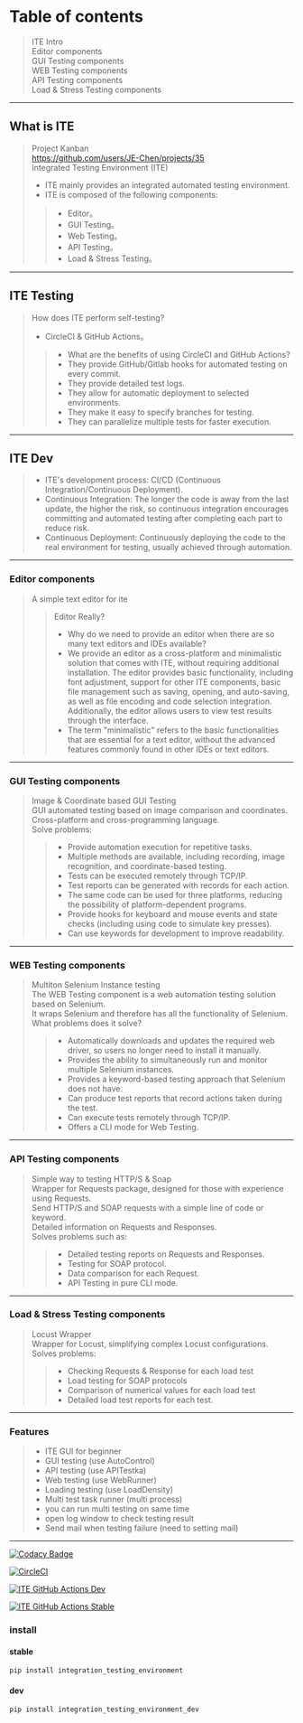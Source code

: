 # Table of contents 
> ITE Intro \
> Editor components \
> GUI Testing components \
> WEB Testing components \
> API Testing components \
> Load & Stress Testing components
---
## What is ITE
> Project Kanban \
> https://github.com/users/JE-Chen/projects/35 \
> Integrated Testing Environment (ITE) 
> * ITE mainly provides an integrated automated testing environment. 
> * ITE is composed of the following components: 
>> * Editor。
>> * GUI Testing。
>> * Web Testing。
>> * API Testing。
>> * Load & Stress Testing。
---
## ITE Testing

> How does ITE perform self-testing?
> * CircleCI & GitHub Actions。
>> * What are the benefits of using CircleCI and GitHub Actions?
>> * They provide GitHub/Gitlab hooks for automated testing on every commit.
>> * They provide detailed test logs.
>> * They allow for automatic deployment to selected environments.
>> * They make it easy to specify branches for testing.
>> * They can parallelize multiple tests for faster execution.
---
## ITE Dev
> * ITE's development process: CI/CD (Continuous Integration/Continuous Deployment).
> * Continuous Integration: The longer the code is away from the last update, the higher the risk, so continuous integration encourages committing and automated testing after completing each part to reduce risk.
> * Continuous Deployment: Continuously deploying the code to the real environment for testing, usually achieved through automation.
---
### Editor components
> A simple text editor for ite 
>> Editor Really?
>> * Why do we need to provide an editor when there are so many text editors and IDEs available?
>> * We provide an editor as a cross-platform and minimalistic solution that comes with ITE, without requiring additional installation. The editor provides basic functionality, including font adjustment, support for other ITE components, basic file management such as saving, opening, and auto-saving, as well as file encoding and code selection integration. Additionally, the editor allows users to view test results through the interface.
>> * The term "minimalistic" refers to the basic functionalities that are essential for a text editor, without the advanced features commonly found in other IDEs or text editors.
---
### GUI Testing components
> Image & Coordinate based GUI Testing \
> GUI automated testing based on image comparison and coordinates. \
> Cross-platform and cross-programming language.\
> Solve problems:
>> * Provide automation execution for repetitive tasks.
>> * Multiple methods are available, including recording, image recognition, and coordinate-based testing.
>> * Tests can be executed remotely through TCP/IP.
>> * Test reports can be generated with records for each action.
>> * The same code can be used for three platforms, reducing the possibility of platform-dependent programs.
>> * Provide hooks for keyboard and mouse events and state checks (including using code to simulate key presses).
>> * Can use keywords for development to improve readability.
---
### WEB Testing components
> Multiton Selenium Instance testing \
> The WEB Testing component is a web automation testing solution based on Selenium. \
> It wraps Selenium and therefore has all the functionality of Selenium. \
> What problems does it solve? 
>> * Automatically downloads and updates the required web driver, so users no longer need to install it manually.
>> * Provides the ability to simultaneously run and monitor multiple Selenium instances.
>> * Provides a keyword-based testing approach that Selenium does not have.
>> * Can produce test reports that record actions taken during the test.
>> * Can execute tests remotely through TCP/IP.
>> * Offers a CLI mode for Web Testing.
---
### API Testing components
> Simple way to testing HTTP/S & Soap \
> Wrapper for Requests package, designed for those with experience using Requests. \
> Send HTTP/S and SOAP requests with a simple line of code or keyword. \
> Detailed information on Requests and Responses. \
> Solves problems such as:
>> * Detailed testing reports on Requests and Responses.
>> * Testing for SOAP protocol.
>> * Data comparison for each Request.
>> * API Testing in pure CLI mode.
---
### Load & Stress Testing components
> Locust Wrapper \
> Wrapper for Locust, simplifying complex Locust configurations. \
> Solves problems:
>> * Checking Requests & Response for each load test
>> * Load testing for SOAP protocols
>> * Comparison of numerical values for each load test
>> * Detailed load test reports for each test.
---

### Features

> * ITE GUI for beginner
> * GUI testing (use AutoControl)
> * API testing (use APITestka)
> * Web testing (use WebRunner)
> * Loading testing (use LoadDensity)
> * Multi test task runner (multi process)
> * you can run multi testing on same time
> * open log window to check testing result
> * Send mail when testing failure (need to setting mail)

---

[![Codacy Badge](https://app.codacy.com/project/badge/Grade/b7d32ed8600b4bd2a2f3e960f46f2ad0)](https://www.codacy.com/gh/JE-Chen/Integration-testing-environment/dashboard?utm_source=github.com&amp;utm_medium=referral&amp;utm_content=JE-Chen/Integration-testing-environment&amp;utm_campaign=Badge_Grade)

[![CircleCI](https://dl.circleci.com/status-badge/img/gh/JE-Chen/Integration-testing-environment/tree/main.svg?style=svg)](https://dl.circleci.com/status-badge/redirect/gh/JE-Chen/Integration-testing-environment/tree/main)

[![ITE GitHub Actions Dev](https://github.com/JE-Chen/Integration-testing-environment/actions/workflows/ITE-github-actions_dev.yml/badge.svg)](https://github.com/JE-Chen/Integration-testing-environment/actions/workflows/ITE-github-actions_dev.yml)

[![ITE GitHub Actions Stable](https://github.com/JE-Chen/Integration-testing-environment/actions/workflows/ITE-github-actions_stable.yml/badge.svg)](https://github.com/JE-Chen/Integration-testing-environment/actions/workflows/ITE-github-actions_stable.yml)

### install

#### stable

```commandline
pip install integration_testing_environment
```

#### dev

```commandline
pip install integration_testing_environment_dev
```
